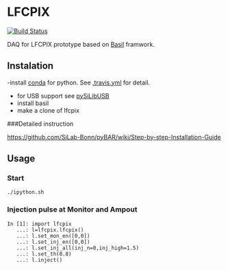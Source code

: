 # LFCPIX

 [![Build Status](https://travis-ci.org/SiLab-Bonn/lfcpix.svg?branch=master)](https://travis-ci.org/SiLab-Bonn/lfcpix)

DAQ for LFCPIX prototype based on [Basil](https://github.com/SiLab-Bonn/basil) framwork.

## Instalation

-install [conda](http://conda.pydata.org) for python. See [.travis.yml](https://github.com/SiLab-Bonn/lfcpix/blob/master/.travis.yml) for detail.
- for USB support see [pySiLibUSB](https://github.com/SiLab-Bonn/pySiLibUSB)
- install basil
- make a clone of lfcpix

###Detailed instruction

https://github.com/SiLab-Bonn/pyBAR/wiki/Step-by-step-Installation-Guide

## Usage

### Start
```
./ipython.sh
```

### Injection pulse at Monitor and Ampout
```
In [1]: import lfcpix
   ...: l=lfcpix.lfcpix()
   ...: l.set_mon_en([0,0])
   ...: l.set_inj_en([0,0])   
   ...: l.set_inj_all(inj_n=0,inj_high=1.5)
   ...: l.set_th(0.8)
   ...: l.inject()
```
